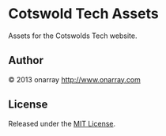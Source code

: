 # Cotswold Tech Assets

Assets for the Cotswolds Tech website.

## Author

© 2013 onarray <http://www.onarray.com>

## License

Released under the [MIT License](http://onarray.mit-license.org).
